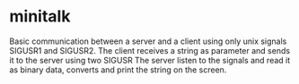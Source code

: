 # minitalk

Basic communication between a server and a client using only unix signals SIGUSR1 and SIGUSR2.
The client receives a string as parameter and sends it to the server using two SIGUSR
The server listen to the signals and read it as binary data, converts and print the string on the screen.
